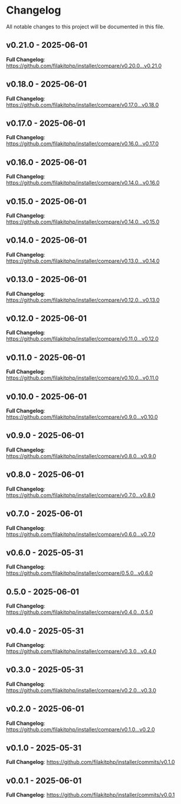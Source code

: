 # Changelog

All notable changes to this project will be documented in this file.

## v0.21.0 - 2025-06-01

**Full Changelog**: https://github.com/filakitphp/installer/compare/v0.20.0...v0.21.0

## v0.18.0 - 2025-06-01

**Full Changelog**: https://github.com/filakitphp/installer/compare/v0.17.0...v0.18.0

## v0.17.0 - 2025-06-01

**Full Changelog**: https://github.com/filakitphp/installer/compare/v0.16.0...v0.17.0

## v0.16.0 - 2025-06-01

**Full Changelog**: https://github.com/filakitphp/installer/compare/v0.14.0...v0.16.0

## v0.15.0 - 2025-06-01

**Full Changelog**: https://github.com/filakitphp/installer/compare/v0.14.0...v0.15.0

## v0.14.0 - 2025-06-01

**Full Changelog**: https://github.com/filakitphp/installer/compare/v0.13.0...v0.14.0

## v0.13.0 - 2025-06-01

**Full Changelog**: https://github.com/filakitphp/installer/compare/v0.12.0...v0.13.0

## v0.12.0 - 2025-06-01

**Full Changelog**: https://github.com/filakitphp/installer/compare/v0.11.0...v0.12.0

## v0.11.0 - 2025-06-01

**Full Changelog**: https://github.com/filakitphp/installer/compare/v0.10.0...v0.11.0

## v0.10.0 - 2025-06-01

**Full Changelog**: https://github.com/filakitphp/installer/compare/v0.9.0...v0.10.0

## v0.9.0 - 2025-06-01

**Full Changelog**: https://github.com/filakitphp/installer/compare/v0.8.0...v0.9.0

## v0.8.0 - 2025-06-01

**Full Changelog**: https://github.com/filakitphp/installer/compare/v0.7.0...v0.8.0

## v0.7.0 - 2025-06-01

**Full Changelog**: https://github.com/filakitphp/installer/compare/v0.6.0...v0.7.0

## v0.6.0 - 2025-05-31

**Full Changelog**: https://github.com/filakitphp/installer/compare/0.5.0...v0.6.0

## 0.5.0 - 2025-06-01

**Full Changelog**: https://github.com/filakitphp/installer/compare/v0.4.0...0.5.0

## v0.4.0 - 2025-05-31

**Full Changelog**: https://github.com/filakitphp/installer/compare/v0.3.0...v0.4.0

## v0.3.0 - 2025-05-31

**Full Changelog**: https://github.com/filakitphp/installer/compare/v0.2.0...v0.3.0

## v0.2.0 - 2025-06-01

**Full Changelog**: https://github.com/filakitphp/installer/compare/v0.1.0...v0.2.0

## v0.1.0 - 2025-05-31

**Full Changelog**: https://github.com/filakitphp/installer/commits/v0.1.0

## v0.0.1 - 2025-06-01

**Full Changelog**: https://github.com/filakitphp/installer/commits/v0.0.1
